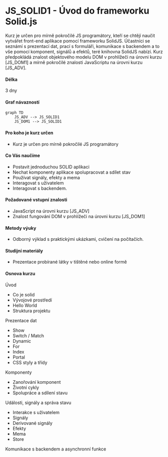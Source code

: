 # JS_SOLID1 - Úvod do frameworku Solid.js

Kurz je určen pro mírně pokročilé JS programátory, kteří se chtějí naučit vytvářet front-end aplikace pomocí frameworku SolidJS. Účastníci se seznámí s prezentací dat, prací s formuláři, komunikace s backendem a to vše pomocí komponent, signálů a efektů, teré knihovna SolidJS nabízí. Kurz předpokládá znalost objektového modelu DOM v prohlížeči na úrovni kurzu [JS_DOM1] a mírně pokročilé znalosti JavaScriptu na úrovni kurzu [JS_ADV].

#### Délka

3 dny

#### Graf návazností

```mermaid
graph TD
    JS_ADV --> JS_SOLID1
    JS_DOM1 --> JS_SOLID1
```

#### Pro koho je kurz určen

- Kurz je určen pro mírně pokročilé JS programátory

#### Co Vás naučíme

- Postavit jednoduchou SOLID aplikaci
- Nechat komponenty aplikace spolupracovat a sdílet stav
- Používat signály, efekty a mema
- Interagovat s uživatelem
- Interagovat s backendem.

#### Požadované vstupní znalosti

- JavaScript na úrovni kurzu [JS_ADV]
- Znalost fungování DOM v prohlížeči na úrovni kurzu [JS_DOM1]

#### Metody výuky

- Odborný výklad s praktickými ukázkami, cvičení na počítačích.

#### Studijní materiály

- Prezentace probírané látky v tištěné nebo online formě

#### Osnova kurzu

Úvod

- Co je solid
- Vývojové prostředí
- Hello World
- Struktura projektu

Prezentace dat

- Show
- Switch / Match
- Dynamic
- For
- Index
- Portal
- CSS styly a třídy

Komponenty

- Zanořování komponent
- Životní cykly
- Spolupráce a sdílení stavu

Události, signály a správa stavu

- Interakce s uživatelem
- Signály
- Derivované signály
- Efekty
- Mema
- Store

Komunikace s backendem a asynchronní funkce